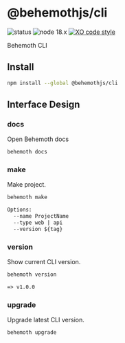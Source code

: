 # @behemothjs/cli

![status](https://img.shields.io/badge/status-PreAlpha-F00)
![node 18.x](https://img.shields.io/badge/node-18.x-0B0)
[![XO code style](https://shields.io/badge/code_style-5ed9c7?logo=xo&labelColor=gray)](https://github.com/xojs/xo)

Behemoth CLI

## Install

```bash
npm install --global @behemothjs/cli
```

## Interface Design

### docs

Open Behemoth docs

```txt
behemoth docs
```

### make

Make project.

```txt
behemoth make

Options:
  --name ProjectName
  --type web | api
  --version ${tag}
```

### version

Show current CLI version.

```txt
behemoth version

=> v1.0.0
```

### upgrade

Upgrade latest CLI version.

```txt
behemoth upgrade
```

<!--
### list

List CLI versions.

```txt
behemoth list

=>
v1.5.0 latest <-- current
v1.4.0
v1.3.0 stable
v1.2.0
v1.1.0
v1.0.0
```

### use

Reinstall CLI version.

```txt
behemoth use ${tag}
```
-->